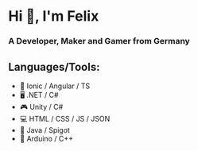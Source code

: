 # Hi 👋, I'm Felix

### A Developer, Maker and Gamer from Germany

 ## Languages/Tools:
  * 📱 Ionic / Angular / TS
  * 🖥️ .NET / C#
  * 🎮 Unity / C#
  * 💻 HTML / CSS / JS / JSON
  * 🧱 Java / Spigot
  * 💾 Arduino / C++
